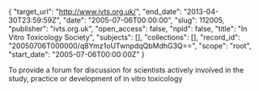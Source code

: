 {
  "target_url": "http://www.ivts.org.uk/", 
  "end_date": "2013-04-30T23:59:59Z", 
  "date": "2005-07-06T00:00:00", 
  "slug": 112005, 
  "publisher": "ivts.org.uk", 
  "open_access": false, 
  "npld": false, 
  "title": "In Vitro Toxicology Society", 
  "subjects": [], 
  "collections": [], 
  "record_id": "20050706T000000/q8Ymz1oUTwnpdqQbMdhG3Q==", 
  "scope": "root", 
  "start_date": "2005-07-06T00:00:00Z"
}

To provide a forum for discussion for scientists actively involved in the study, practice or development of in vitro toxicology
